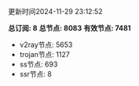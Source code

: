更新时间2024-11-29 23:12:52

**总订阅: 8**
**总节点: 8083**
**有效节点: 7481**
- v2ray节点: 5653
- trojan节点: 1127
- ss节点: 693
- ssr节点: 8
